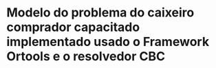 # Modelo do problema do caixeiro comprador capacitado implementado usado o Framework Ortools e o resolvedor CBC
